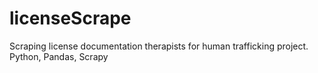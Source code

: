 # licenseScrape
Scraping license documentation therapists for human trafficking project. Python, Pandas, Scrapy
